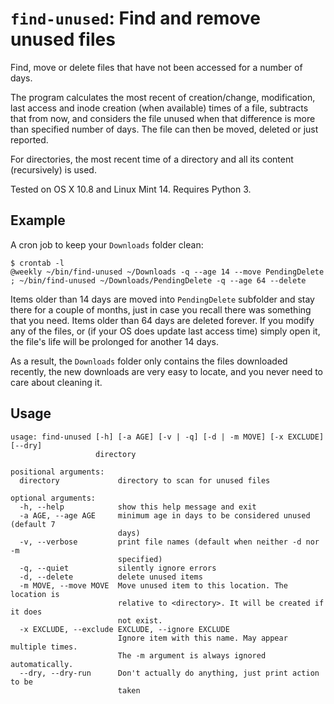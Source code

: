 # `find-unused`: Find and remove unused files

Find, move or delete files that have not been accessed for a number of days.

The program calculates the most recent of creation/change, modification, last access and inode creation (when available) times of a file, subtracts that from now, and considers the file unused when that difference is more than specified number of days. The file can then be moved, deleted or just reported.

For directories, the most recent time of a directory and all its content (recursively) is used.

Tested on OS X 10.8 and Linux Mint 14. Requires Python 3.

## Example

A cron job to keep your `Downloads` folder clean:

    $ crontab -l
    @weekly ~/bin/find-unused ~/Downloads -q --age 14 --move PendingDelete ; ~/bin/find-unused ~/Downloads/PendingDelete -q --age 64 --delete

Items older than 14 days are moved into `PendingDelete` subfolder and stay there for a couple of months, just in case you recall there was something that you need. Items older than 64 days are deleted forever. If you modify any of the files, or (if your OS does update last access time) simply open it, the file's life will be prolonged for another 14 days.

As a result, the `Downloads` folder only contains the files downloaded recently, the new downloads are very easy to locate, and you never need to care about cleaning it.

## Usage

    usage: find-unused [-h] [-a AGE] [-v | -q] [-d | -m MOVE] [-x EXCLUDE] [--dry]
                       directory

    positional arguments:
      directory             directory to scan for unused files

    optional arguments:
      -h, --help            show this help message and exit
      -a AGE, --age AGE     minimum age in days to be considered unused (default 7
                            days)
      -v, --verbose         print file names (default when neither -d nor -m
                            specified)
      -q, --quiet           silently ignore errors
      -d, --delete          delete unused items
      -m MOVE, --move MOVE  Move unused item to this location. The location is
                            relative to <directory>. It will be created if it does
                            not exist.
      -x EXCLUDE, --exclude EXCLUDE, --ignore EXCLUDE
                            Ignore item with this name. May appear multiple times.
                            The -m argument is always ignored automatically.
      --dry, --dry-run      Don't actually do anything, just print action to be
                            taken

